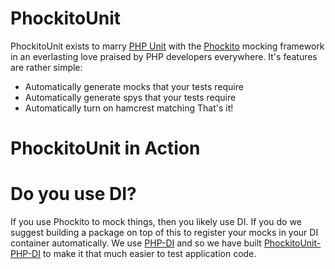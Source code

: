 PhockitoUnit
============

PhockitoUnit exists to marry [PHP Unit](https://github.com/sebastianbergmann/phpunit/) with the [Phockito](https://github.com/hafriedlander/phockito) mocking framework in an everlasting love praised by PHP developers everywhere.  It's features are rather simple:
* Automatically generate mocks that your tests require
* Automatically generate spys that your tests require
* Automatically turn on hamcrest matching
That's it!

PhockitoUnit in Action
============


Do you use DI?
============
If you use Phockito to mock things, then you likely use DI.  If you do we suggest building a package on top of this to register your mocks in your DI container automatically.  We use [PHP-DI](https://github.com/mnapoli/PHP-DI) and so we have built [PhockitoUnit-PHP-DI](https://github.com/mnapoli/PHP-DI) to make it that much easier to test application code.
